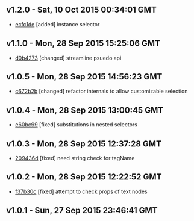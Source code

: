v1.2.0 - Sat, 10 Oct 2015 00:34:01 GMT
--------------------------------------

- [ecfc1de](../../commit/ecfc1de) [added] instance selector



v1.1.0 - Mon, 28 Sep 2015 15:25:06 GMT
--------------------------------------

- [d0b4273](../../commit/d0b4273) [changed] streamline psuedo api



v1.0.5 - Mon, 28 Sep 2015 14:56:23 GMT
--------------------------------------

- [c672b2b](../../commit/c672b2b) [changed] refactor internals to allow customizable selection



v1.0.4 - Mon, 28 Sep 2015 13:00:45 GMT
--------------------------------------

- [e60bc99](../../commit/e60bc99) [fixed] substitutions in nested selectors



v1.0.3 - Mon, 28 Sep 2015 12:37:28 GMT
--------------------------------------

- [209436d](../../commit/209436d) [fixed] need string check for tagName



v1.0.2 - Mon, 28 Sep 2015 12:22:52 GMT
--------------------------------------

- [f37b30c](../../commit/f37b30c) [fixed] attempt to check props of text nodes



v1.0.1 - Sun, 27 Sep 2015 23:46:41 GMT
--------------------------------------





